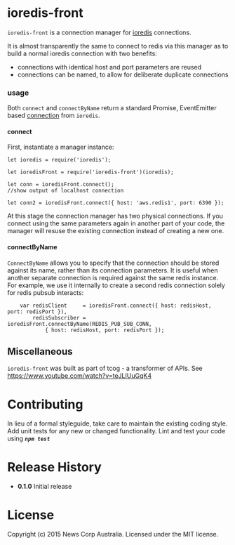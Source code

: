 # ioredis-front

`ioredis-front` is a connection manager for [ioredis](https://github.com/luin/ioredis) connections. 

It is almost transparently the same to connect to redis via this manager as to build a normal ioredis connection with
two benefits:

* connections with identical host and port parameters are reused
* connections can be named, to allow for deliberate duplicate connections

### usage

Both `connect` and `connectByName` return a standard Promise, EventEmitter based [connection](https://github.com/luin/ioredis/blob/master/API.md#Redis+connect) from `ioredis`. 

#### connect

First, instantiate a manager instance:

```
let ioredis = require('ioredis');

let ioredisFront = require('ioredis-front')(ioredis);

let conn = ioredisFront.connect();
//show output of localhost connection

let conn2 = ioredisFront.connect({ host: 'aws.redis1', port: 6390 });
```

At this stage the connection manager has two physical connections. If you connect using the same 
parameters again in another part of your code, the manager will resuse the existing connection
instead of creating a new one.

#### connectByName

`ConnectByName` allows you to specify that the connection should be stored against its name, rather
than its connection parameters. It is useful when another separate connection is required against 
the same redis instance. For example, we use it internally to create a second redis connection
solely for redis pubsub interacts:

```
    var redisClient     = ioredisFront.connect({ host: redisHost, port: redisPort }),
        redisSubscriber = ioredisFront.connectByName(REDIS_PUB_SUB_CONN,
            { host: redisHost, port: redisPort });
```

## Miscellaneous

`ioredis-front` was built as part of tcog - a transformer of APIs. See https://www.youtube.com/watch?v=teJLIUuGqK4 

# Contributing
In lieu of a formal styleguide, take care to maintain the existing coding style. Add unit tests for any new or changed functionality. Lint and test your code using ***`npm test`***

# Release History

- **0.1.0** Initial release

# License
Copyright (c) 2015 News Corp Australia. Licensed under the MIT license.